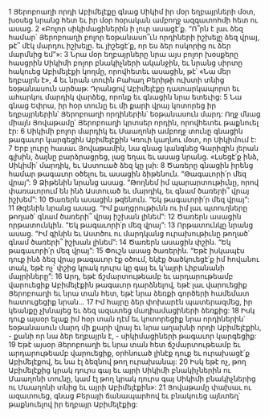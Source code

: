 1 Յերոբոաղի որդի Աբիմելէքը գնաց Սիկիմ իր մօր եղբայրների մօտ, խօսեց նրանց հետ եւ իր մօր հօրական ամբողջ ազգատոհմի հետ ու ասաց. 2 «Բոլոր սիկիմացիներին ի լուր ասացէ՛ք. “Ո՞րն է լաւ ձեզ համար՝ Յերոբոաղի բոլոր եօթանասո՞ւն որդիների իշխելը ձեզ վրայ, թէ՞ մէկ մարդու իշխելը. եւ յիշեցէ՛ք, որ ես ձեր ոսկորից ու ձեր մարմնից եմ”»: 3 Նրա մօր եղբայրները նրա այս բոլոր խօսքերը հասցրին Սիկիմի բոլոր բնակիչների ականջին, եւ նրանց սիրտը հակուեց Աբիմելէքի կողմը, որովհետեւ ասացին, թէ՝ «Նա մեր եղբայրն է», 4 եւ նրան տուին Բահաղ Բերիթի ուխտի տնից եօթանասուն արծաթ: Դրանցով Աբիմելէքը դատարկապորտ եւ ահարկու մարդիկ վարձեց, որոնք եւ գնացին նրա ետեւից: 5 Նա գնաց Եփրա, իր հօր տունը եւ մի քարի վրայ կոտորեց իր եղբայրներին՝ Յերոբոաղի որդիներին՝ եօթանասուն մարդ: Ողջ մնաց միայն Յովաթամը՝ Յերոբոաղի կրտսեր որդին, որովհետեւ թաքնուել էր: 6 Սիկիմի բոլոր մարդիկ եւ Մաաղոնի ամբողջ տունը գնացին թագաւոր կարգեցին Աբիմելէքին Կռուի կաղնու մօտ, որ Սիկիմում է:
7 Երբ լուրը հասաւ Յովաթամին, նա գնաց կանգնեց Գարիզին լերան գլխին, ձայնը բարձրացրեց, լաց եղաւ եւ ասաց նրանց. «Լսեցէ՛ք ինձ, Սիկիմի՛ մարդիկ, եւ Աստուած ձեզ կը լսի: 8 Ծառերը գնացին իրենց համար թագաւոր օծելու եւ ասացին ձիթենուն. “Թագաւորի՛ր մեզ վրայ”: 9 Ձիթենին նրանց ասաց. “Թողնեմ իմ պարարտութիւնը, որով փառաւորում են ինձ Աստուած եւ մարդիկ, եւ գնամ ծառերի՞ վրայ իշխեմ”: 10 Ծառերն ասացին թզենուն. “Եկ թագաւորի՛ր մեզ վրայ”: 11 Թզենին նրանց ասաց. “Իմ քաղցրութիւնն ու իմ լաւ պտուղները թողած՝ գնամ ծառերի՞ վրայ իշխան լինեմ”: 12 Ծառերն ասացին որթատունկին. “Եկ թագաւորի՛ր մեզ վրայ”: 13 Որթատունկը նրանց ասաց. “Իմ գինին եւ Աստծու ու մարդկանց ուրախութիւնը թողած՝ գնամ ծառերի՞ իշխան լինեմ”: 14 Ծառերն ասացին փշին. “Եկ թագաւորի՛ր մեզ վրայ”: 15 Փուշն ասաց ծառերին. “Եթէ իսկապէս դուք ինձ ձեզ վրայ թագաւոր էք օծում, եկէք ծածկուեցէ՛ք իմ հովանու տակ, եթէ ոչ՝ փշից կրակ դուրս կը գայ եւ կ’այրի Լիբանանի մայրիները”: 16 Արդ, եթէ ճշմարտութեամբ եւ արդարութեամբ վարուեցիք Աբիմելէքին թագաւոր դարձնելով, եթէ լաւ վարուեցիք Յերոբոաղի եւ նրա տան հետ, եթէ նրա ձեռքի գործերի համեմատ հատուցեցիք նրան... 17 Իմ հայրը ձեր փոխարէն պատերազմեց, իր կեանքը չխնայեց եւ ձեզ ազատեց մադիամացիների ձեռքից: 18 Իսկ դուք այսօր ելաք իմ հօր տան դէմ եւ կոտորեցիք նրա որդիներին՝ եօթանասուն մարդ մի քարի վրայ եւ նրա աղախնի որդի Աբիմելէքին, - քանի որ նա ձեր եղբայրն է, - սիկիմացիների թագաւոր կարգեցիք: 19 Եթէ այսօր Յերոբոաղի եւ նրա տան հետ ճշմարտութեամբ եւ արդարութեամբ վարուեցիք, օրհնուած լինէք դուք եւ ուրախացէ՛ք Աբիմելէքով, եւ նա էլ ձեզնով թող ուրախանայ: 20 Իսկ եթէ ոչ, թող Աբիմելէքից կրակ դուրս գայ եւ այրի Սիկիմի բնակիչներին ու Մաաղոնի տունը, կամ էլ թող կրակ դուրս գայ Սիկիմի բնակիչներից ու Մաաղոնի տնից եւ այրի Աբիմելէքին»: 21 Յովաթամը փախաւ ու ազատուեց, գնաց Բերայի ճանապարհով եւ բնակուեց այնտեղ՝ թաքնուելով իր եղբայր Աբիմելէքից:
